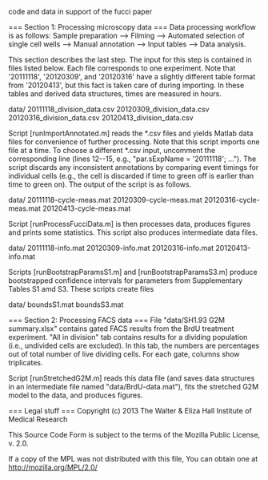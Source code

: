 code and data in support of the fucci paper

=== Section 1: Processing microscopy data ===
Data processing workflow is as follows: Sample preparation --> Filming --> Automated selection of single cell wells --> Manual annotation --> Input tables --> Data analysis.

This section describes the last step. The input for this step is contained in files listed below. Each file corresponds to one experiment. Note that '20111118', '20120309', and '20120316' have a slightly different table format from '20120413', but this fact is taken care of during importing. In these tables and derived data structures, times are measured in hours.

data/
20111118_division_data.csv
20120309_division_data.csv
20120316_division_data.csv
20120413_division_data.csv


Script [runImportAnnotated.m] reads the *.csv files and yields Matlab data files for convenience of further processing. Note that this script imports one file at a time. To choose a different *.csv input, uncomment the corresponding line (lines 12--15, e.g., "par.sExpName = '20111118'; ..."). The script discards any inconsistent annotations by comparing event timings for individual cells (e.g., the cell is discarded if time to green off is earlier than time to green on). The output of the script is as follows.

data/
20111118-cycle-meas.mat
20120309-cycle-meas.mat
20120316-cycle-meas.mat
20120413-cycle-meas.mat


Script [runProcessFucciData.m] is then processes data, produces figures and prints some statistics. This script also produces intermediate data files.

data/
20111118-info.mat
20120309-info.mat
20120316-info.mat
20120413-info.mat

Scripts [runBootstrapParamsS1.m] and [runBootstrapParamsS3.m] produce bootstrapped confidence intervals for parameters from Supplementary Tables S1 amd S3. These scripts create files

data/
boundsS1.mat
boundsS3.mat


=== Section 2: Processing FACS data ===
File "data/SH1.93 G2M summary.xlsx" contains gated FACS results from the BrdU treatment experiment. "All in division" tab contains results for a dividing population (i.e., undivided cells are excluded). In this tab, the numbers are percentages out of total number of live dividing cells. For each gate, columns show triplicates.

Script [runStretchedG2M.m] reads this data file (and saves data structures in an intermediate file named "data/BrdU-data.mat"), fits the stretched G2M model to the data, and produces figures.


=== Legal stuff ===
Copyright (c) 2013 The Walter & Eliza Hall Institute of Medical Research

This Source Code Form is subject to the terms of the Mozilla Public License, v. 2.0.

If a copy of the MPL was not distributed with this file, You can obtain one at http://mozilla.org/MPL/2.0/

